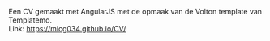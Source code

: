 Een CV gemaakt met AngularJS met de opmaak van de Volton template van Templatemo. <br>
Link: https://micg034.github.io/CV/
